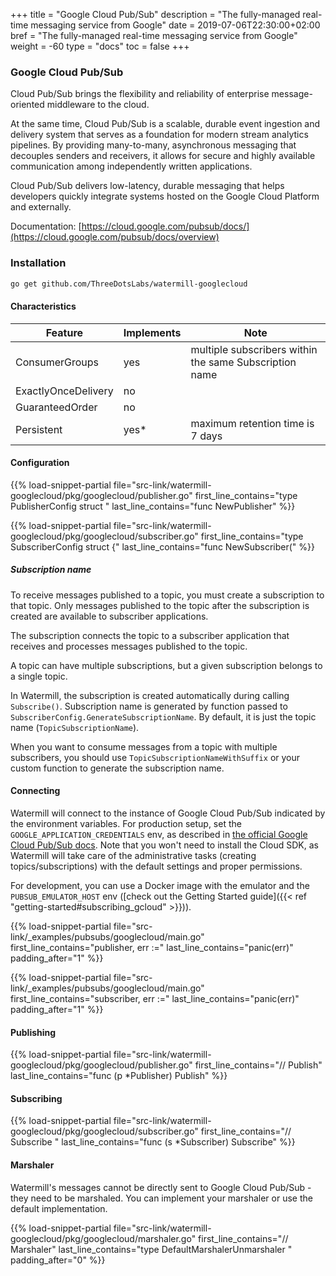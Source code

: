 +++
title = "Google Cloud Pub/Sub"
description = "The fully-managed real-time messaging service from Google"
date = 2019-07-06T22:30:00+02:00
bref = "The fully-managed real-time messaging service from Google"
weight = -60
type = "docs"
toc = false
+++

### Google Cloud Pub/Sub

Cloud Pub/Sub brings the flexibility and reliability of enterprise message-oriented middleware to
the cloud.

At the same time, Cloud Pub/Sub is a scalable, durable event ingestion and delivery
system that serves as a foundation for modern stream analytics pipelines.
By providing many-to-many, asynchronous messaging that decouples senders and receivers,
it allows for secure and highly available communication among independently written applications.

Cloud Pub/Sub delivers low-latency, durable messaging that helps developers quickly integrate
systems hosted on the Google Cloud Platform and externally.

Documentation: [https://cloud.google.com/pubsub/docs/](https://cloud.google.com/pubsub/docs/overview)

### Installation

```bash
go get github.com/ThreeDotsLabs/watermill-googlecloud
```

#### Characteristics

| Feature | Implements | Note |
| ------- | ---------- | ---- |
| ConsumerGroups | yes | multiple subscribers within the same Subscription name  |
| ExactlyOnceDelivery | no |  |
| GuaranteedOrder | no | |
| Persistent | yes* | maximum retention time is 7 days |

#### Configuration

{{% load-snippet-partial file="src-link/watermill-googlecloud/pkg/googlecloud/publisher.go" first_line_contains="type PublisherConfig struct " last_line_contains="func NewPublisher" %}}

{{% load-snippet-partial file="src-link/watermill-googlecloud/pkg/googlecloud/subscriber.go" first_line_contains="type SubscriberConfig struct {" last_line_contains="func NewSubscriber(" %}}

##### Subscription name

To receive messages published to a topic, you must create a subscription to that topic.
Only messages published to the topic after the subscription is created are available to subscriber
applications.

The subscription connects the topic to a subscriber application that receives and processes
messages published to the topic.

A topic can have multiple subscriptions, but a given subscription belongs to a single topic.

In Watermill, the subscription is created automatically during calling `Subscribe()`.
Subscription name is generated by function passed to `SubscriberConfig.GenerateSubscriptionName`.
By default, it is just the topic name (`TopicSubscriptionName`).

When you want to consume messages from a topic with multiple subscribers, you should use
`TopicSubscriptionNameWithSuffix` or your custom function to generate the subscription name.

#### Connecting

Watermill will connect to the instance of Google Cloud Pub/Sub indicated by the environment variables. For production setup, set the `GOOGLE_APPLICATION_CREDENTIALS` env, as described in [the official Google Cloud Pub/Sub docs](https://cloud.google.com/pubsub/docs/quickstart-client-libraries#pubsub-client-libraries-go). Note that you won't need to install the Cloud SDK, as Watermill will take care of the administrative tasks (creating topics/subscriptions) with the default settings and proper permissions.

For development, you can use a Docker image with the emulator and the `PUBSUB_EMULATOR_HOST` env ([check out the Getting Started guide]({{< ref "getting-started#subscribing_gcloud" >}})).

{{% load-snippet-partial file="src-link/_examples/pubsubs/googlecloud/main.go" first_line_contains="publisher, err :=" last_line_contains="panic(err)" padding_after="1" %}}

{{% load-snippet-partial file="src-link/_examples/pubsubs/googlecloud/main.go" first_line_contains="subscriber, err :=" last_line_contains="panic(err)" padding_after="1" %}}

#### Publishing

{{% load-snippet-partial file="src-link/watermill-googlecloud/pkg/googlecloud/publisher.go" first_line_contains="// Publish" last_line_contains="func (p *Publisher) Publish" %}}

#### Subscribing

{{% load-snippet-partial file="src-link/watermill-googlecloud/pkg/googlecloud/subscriber.go" first_line_contains="// Subscribe " last_line_contains="func (s *Subscriber) Subscribe" %}}

#### Marshaler

Watermill's messages cannot be directly sent to Google Cloud Pub/Sub - they need to be marshaled. You can implement your marshaler or use the default implementation.

{{% load-snippet-partial file="src-link/watermill-googlecloud/pkg/googlecloud/marshaler.go" first_line_contains="// Marshaler" last_line_contains="type DefaultMarshalerUnmarshaler " padding_after="0" %}}


